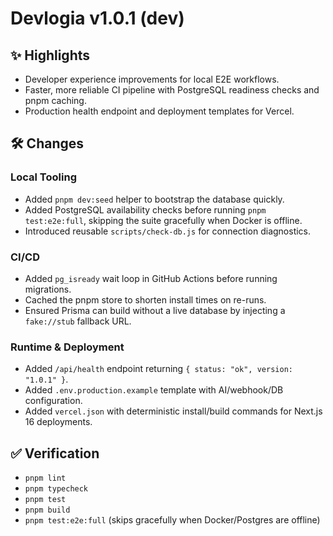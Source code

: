 # Devlogia v1.0.1 (dev)

## ✨ Highlights

- Developer experience improvements for local E2E workflows.
- Faster, more reliable CI pipeline with PostgreSQL readiness checks and pnpm caching.
- Production health endpoint and deployment templates for Vercel.

## 🛠️ Changes

### Local Tooling
- Added `pnpm dev:seed` helper to bootstrap the database quickly.
- Added PostgreSQL availability checks before running `pnpm test:e2e:full`, skipping the suite gracefully when Docker is offline.
- Introduced reusable `scripts/check-db.js` for connection diagnostics.

### CI/CD
- Added `pg_isready` wait loop in GitHub Actions before running migrations.
- Cached the pnpm store to shorten install times on re-runs.
- Ensured Prisma can build without a live database by injecting a `fake://stub` fallback URL.

### Runtime & Deployment
- Added `/api/health` endpoint returning `{ status: "ok", version: "1.0.1" }`.
- Added `.env.production.example` template with AI/webhook/DB configuration.
- Added `vercel.json` with deterministic install/build commands for Next.js 16 deployments.

## ✅ Verification

- `pnpm lint`
- `pnpm typecheck`
- `pnpm test`
- `pnpm build`
- `pnpm test:e2e:full` (skips gracefully when Docker/Postgres are offline)
